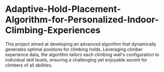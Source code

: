 # Adaptive-Hold-Placement-Algorithm-for-Personalized-Indoor-Climbing-Experiences
This project aimed at developing an advanced algorithm that dynamically generates optimal positions for climbing holds. Leveraging climber experience data, the algorithm tailors each climbing wall's configuration to individual skill levels, ensuring a challenging yet enjoyable ascent for climbers of all abilities. 
